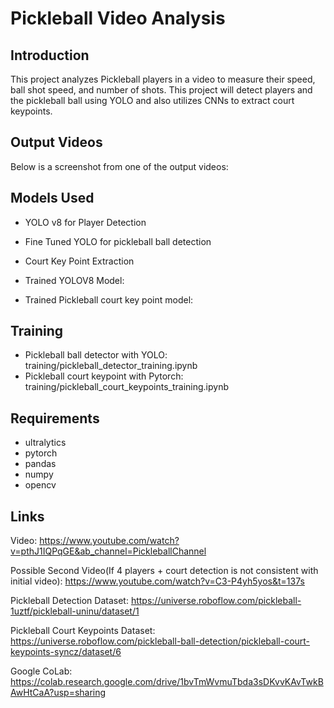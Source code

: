 # Pickleball Video Analysis

## Introduction
This project analyzes Pickleball players in a video to measure their speed, ball shot speed, and number of shots. This project will detect players and the pickleball ball using YOLO and also utilizes CNNs to extract court keypoints.

## Output Videos
Below is a screenshot from one of the output videos:

## Models Used
* YOLO v8 for Player Detection
* Fine Tuned YOLO for pickleball ball detection
* Court Key Point Extraction

* Trained YOLOV8 Model:
* Trained Pickleball court key point model:

## Training
* Pickleball ball detector with YOLO: training/pickleball_detector_training.ipynb
* Pickleball court keypoint with Pytorch: training/pickleball_court_keypoints_training.ipynb

## Requirements
* ultralytics
* pytorch
* pandas
* numpy
* opencv
















## Links
Video: https://www.youtube.com/watch?v=pthJ1IQPqGE&ab_channel=PickleballChannel

Possible Second Video(If 4 players + court detection is not consistent with initial video): https://www.youtube.com/watch?v=C3-P4yh5yos&t=137s

Pickleball Detection Dataset: https://universe.roboflow.com/pickleball-1uztf/pickleball-uninu/dataset/1

Pickleball Court Keypoints Dataset: https://universe.roboflow.com/pickleball-ball-detection/pickleball-court-keypoints-syncz/dataset/6

Google CoLab: https://colab.research.google.com/drive/1bvTmWvmuTbda3sDKvvKAvTwkBAwHtCaA?usp=sharing